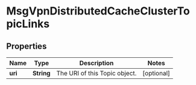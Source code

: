 
# MsgVpnDistributedCacheClusterTopicLinks

## Properties
Name | Type | Description | Notes
------------ | ------------- | ------------- | -------------
**uri** | **String** | The URI of this Topic object. |  [optional]



